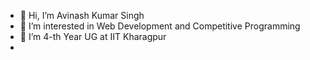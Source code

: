 - 👋 Hi, I’m Avinash Kumar Singh
- 👀 I’m interested in Web Development and Competitive Programming
- 🌱 I’m 4-th Year UG at IIT Kharagpur
-

<!---
bhagwan-parshuram/bhagwan-parshuram is a ✨ special ✨ repository because its `README.md` (this file) appears on your GitHub profile.
You can click the Preview link to take a look at your changes.
--->
